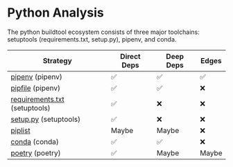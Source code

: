# Python Analysis

The python buildtool ecosystem consists of three major toolchains: setuptools
(requirements.txt, setup.py), pipenv, and conda.

| Strategy                                    | Direct Deps | Deep Deps | Edges |
| ------------------------------------------- | ----------- | --------- | ----- |
| [pipenv][pipenv] (pipenv)                   | ✅           | ✅         | ✅     |
| [pipfile][pipenv] (pipenv)                  | ✅           | ✅         | ❌     |
| [requirements.txt][setuptools] (setuptools) | ✅           | ❌         | ❌     |
| [setup.py][setuptools] (setuptools)         | ✅           | ❌         | ❌     |
| [piplist][piplist]                          | Maybe       | Maybe     | ❌     |
| [conda][conda] (conda)                      | ✅           | ✅         | ❌     |
| [poetry][poetry] (poetry)                   | ✅           | Maybe     | Maybe |

[pipenv]: python/pipenv.md
[setuptools]: python/setuptools.md
[piplist]: python/piplist.md
[conda]: python/conda.md
[poetry]: python/poetry.md